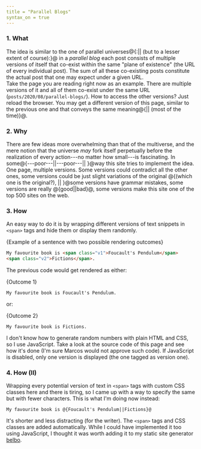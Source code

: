 ```yaml
---
title = "Parallel Blogs"
syntax_on = true
---
```


### 1. What

The idea is similar to the one of parallel universes@{:|| (but to a lesser extent 
of course):}@ in a *parallel blog* each post consists of multiple versions of 
itself that co-exist within the same "plane of existence" (the URL of every 
individual post). The sum of all these co-existing posts constitute the actual 
post that one may expect under a given URL.  
Take the page you are reading right now as an example. There are multiple 
versions of it and all of them co-exist under the same URL 
(`posts/2020/08/parallel-blogs/`). How to access the other versions? Just reload 
the browser. You may get a different version of this page, similar to the 
previous one and that conveys the same meaning@{|| (most of the time)}@.

### 2. Why

There are few ideas more overwhelming than that of the multiverse, and the
mere notion that the universe *may* fork itself perpetually before the
realization of every action---no matter how small---is fascinating.
In some@{---poor---||---poor---|| }@way this site tries to implement the idea.
One page, multiple versions. Some versions could contradict all the other ones,
some versions could be just slight variations of the original @{(which one is
the original?), || }@some versions have grammar mistakes, some versions are 
really @{good||bad}@, some versions make this site one of the top 500 
sites on the web.

### 3. How

An easy way to do it is by wrapping different versions of text snippets
in `<span>` tags and hide them or display them randomly.

<span class="code_caption">{Example of a sentence with two possible 
rendering outcomes}</span>

```html
My favourite book is <span class="v1">Foucault's Pendulum</span>
<span class="v2">Fictions</span>.
```

The previous code would get rendered as either:

<span class="code_caption">{Outcome 1}</span>
```text
My favourite book is Foucault's Pendulum.
```

or: 

<span class="code_caption">{Outcome 2}</span>
```text
My favourite book is Fictions.
```

I don't know how to generate random numbers with plain HTML and CSS, so I use 
JavaScript. Take a look at the source code of this page and see how 
it's done (I'm sure Marcos would not approve such code). If JavaScript 
is disabled, only one version is displayed (the one tagged as version one).

### 4. How (II)

Wrapping every potential version of text in `<span>` tags with custom 
CSS classes here and there is tiring, so I came up with a way to specify the 
same but with fewer characters. This is what I'm doing now instead:

```text
My favourite book is @{Foucault's Pendulum||Fictions}@
```

It's shorter and less distracting (for the writer). The `<span>` tags and 
CSS classes are added automatically. While I could have implemented it too
using JavaScript, I thought it was worth adding it to my 
static site generator [belbo](https://github.com/lessmarcos/belbo).
